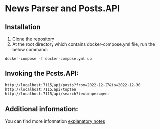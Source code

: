 # News Parser and Posts.API

## Installation
1. Clone the repository
2. At the root directory which contains docker-compose.yml file, run the below command:
```
docker-compose -f docker-compose.yml up
```
## Invoking the Posts.API:
```
http://localhost:7115/api/posts?from=2022-12-27&to=2022-12-30
http://localhost:7115/api/topten
http://localhost:7115/api/search?text=президент
```

## Additional information:
You can find more information [explanatory notes](explanatory_notes.md)
